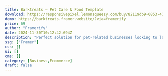 ```yaml
---
title: Barktreats — Pet Care & Food Template
download: https://responsivepixel.lemonsqueezy.com/buy/82119db9-0853-43f9-a7f9-5c469d2be6be?aff=YGGpO5
demo: https://barktreats.framer.website/?via=framerify
price: 69
author: "Framerify"
date: 2024-11-30T10:12:42.694Z
description: "Perfect solution for pet-related businesses looking to launch a professional and user-friendly website. Built on Framer, this template offers a clean and modern design, with all the essential features you need to showcase pet care products & services."
ssg: ["Framer"]
css: []
ui: []
cms: []
category: [Business,Ecommerce]
draft: false
---
```

